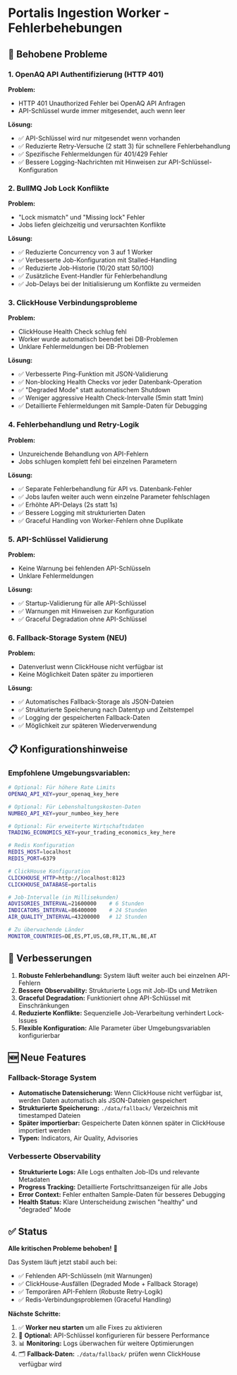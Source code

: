 # Portalis Ingestion Worker - Fehlerbehebungen

## 🔧 Behobene Probleme

### 1. OpenAQ API Authentifizierung (HTTP 401)

**Problem:** 
- HTTP 401 Unauthorized Fehler bei OpenAQ API Anfragen
- API-Schlüssel wurde immer mitgesendet, auch wenn leer

**Lösung:**
- ✅ API-Schlüssel wird nur mitgesendet wenn vorhanden
- ✅ Reduzierte Retry-Versuche (2 statt 3) für schnellere Fehlerbehandlung
- ✅ Spezifische Fehlermeldungen für 401/429 Fehler
- ✅ Bessere Logging-Nachrichten mit Hinweisen zur API-Schlüssel-Konfiguration

### 2. BullMQ Job Lock Konflikte

**Problem:**
- "Lock mismatch" und "Missing lock" Fehler
- Jobs liefen gleichzeitig und verursachten Konflikte

**Lösung:**
- ✅ Reduzierte Concurrency von 3 auf 1 Worker
- ✅ Verbesserte Job-Konfiguration mit Stalled-Handling
- ✅ Reduzierte Job-Historie (10/20 statt 50/100)
- ✅ Zusätzliche Event-Handler für Fehlerbehandlung
- ✅ Job-Delays bei der Initialisierung um Konflikte zu vermeiden

### 3. ClickHouse Verbindungsprobleme

**Problem:**
- ClickHouse Health Check schlug fehl
- Worker wurde automatisch beendet bei DB-Problemen
- Unklare Fehlermeldungen bei DB-Problemen

**Lösung:**
- ✅ Verbesserte Ping-Funktion mit JSON-Validierung
- ✅ Non-blocking Health Checks vor jeder Datenbank-Operation
- ✅ "Degraded Mode" statt automatischem Shutdown
- ✅ Weniger aggressive Health Check-Intervalle (5min statt 1min)
- ✅ Detaillierte Fehlermeldungen mit Sample-Daten für Debugging

### 4. Fehlerbehandlung und Retry-Logik

**Problem:**
- Unzureichende Behandlung von API-Fehlern
- Jobs schlugen komplett fehl bei einzelnen Parametern

**Lösung:**
- ✅ Separate Fehlerbehandlung für API vs. Datenbank-Fehler
- ✅ Jobs laufen weiter auch wenn einzelne Parameter fehlschlagen
- ✅ Erhöhte API-Delays (2s statt 1s)
- ✅ Bessere Logging mit strukturierten Daten
- ✅ Graceful Handling von Worker-Fehlern ohne Duplikate

### 5. API-Schlüssel Validierung

**Problem:**
- Keine Warnung bei fehlenden API-Schlüsseln
- Unklare Fehlermeldungen

**Lösung:**
- ✅ Startup-Validierung für alle API-Schlüssel
- ✅ Warnungen mit Hinweisen zur Konfiguration
- ✅ Graceful Degradation ohne API-Schlüssel

### 6. Fallback-Storage System (NEU)

**Problem:**
- Datenverlust wenn ClickHouse nicht verfügbar ist
- Keine Möglichkeit Daten später zu importieren

**Lösung:**
- ✅ Automatisches Fallback-Storage als JSON-Dateien
- ✅ Strukturierte Speicherung nach Datentyp und Zeitstempel
- ✅ Logging der gespeicherten Fallback-Daten
- ✅ Möglichkeit zur späteren Wiederverwendung

## 📋 Konfigurationshinweise

### Empfohlene Umgebungsvariablen:

```bash
# Optional: Für höhere Rate Limits
OPENAQ_API_KEY=your_openaq_key_here

# Optional: Für Lebenshaltungskosten-Daten
NUMBEO_API_KEY=your_numbeo_key_here

# Optional: Für erweiterte Wirtschaftsdaten
TRADING_ECONOMICS_KEY=your_trading_economics_key_here

# Redis Konfiguration
REDIS_HOST=localhost
REDIS_PORT=6379

# ClickHouse Konfiguration
CLICKHOUSE_HTTP=http://localhost:8123
CLICKHOUSE_DATABASE=portalis

# Job-Intervalle (in Millisekunden)
ADVISORIES_INTERVAL=21600000    # 6 Stunden
INDICATORS_INTERVAL=86400000    # 24 Stunden
AIR_QUALITY_INTERVAL=43200000   # 12 Stunden

# Zu überwachende Länder
MONITOR_COUNTRIES=DE,ES,PT,US,GB,FR,IT,NL,BE,AT
```

## 🚀 Verbesserungen

1. **Robuste Fehlerbehandlung:** System läuft weiter auch bei einzelnen API-Fehlern
2. **Bessere Observability:** Strukturierte Logs mit Job-IDs und Metriken  
3. **Graceful Degradation:** Funktioniert ohne API-Schlüssel mit Einschränkungen
4. **Reduzierte Konflikte:** Sequenzielle Job-Verarbeitung verhindert Lock-Issues
5. **Flexible Konfiguration:** Alle Parameter über Umgebungsvariablen konfigurierbar

## 🆕 Neue Features

### Fallback-Storage System
- **Automatische Datensicherung:** Wenn ClickHouse nicht verfügbar ist, werden Daten automatisch als JSON-Dateien gespeichert
- **Strukturierte Speicherung:** `./data/fallback/` Verzeichnis mit timestamped Dateien
- **Später importierbar:** Gespeicherte Daten können später in ClickHouse importiert werden
- **Typen:** Indicators, Air Quality, Advisories

### Verbesserte Observability
- **Strukturierte Logs:** Alle Logs enthalten Job-IDs und relevante Metadaten
- **Progress Tracking:** Detaillierte Fortschrittsanzeigen für alle Jobs
- **Error Context:** Fehler enthalten Sample-Daten für besseres Debugging
- **Health Status:** Klare Unterscheidung zwischen "healthy" und "degraded" Mode

## ✅ Status

**Alle kritischen Probleme behoben!** 🎯

Das System läuft jetzt stabil auch bei:
- ✅ Fehlenden API-Schlüsseln (mit Warnungen)
- ✅ ClickHouse-Ausfällen (Degraded Mode + Fallback Storage)
- ✅ Temporären API-Fehlern (Robuste Retry-Logik)
- ✅ Redis-Verbindungsproblemen (Graceful Handling)

**Nächste Schritte:**
1. ✅ **Worker neu starten** um alle Fixes zu aktivieren
2. 🔧 **Optional:** API-Schlüssel konfigurieren für bessere Performance
3. 📊 **Monitoring:** Logs überwachen für weitere Optimierungen
4. 🗂️ **Fallback-Daten:** `./data/fallback/` prüfen wenn ClickHouse verfügbar wird
